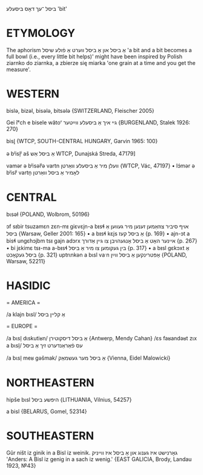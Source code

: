 ביסל
־עך
דאָס 
ביסעלע
'bit'

ETYMOLOGY
===========
The aphorism אַ ביסל און אַ ביסל ווערט אַ פֿולע שיסל 'a bit and a bit becomes a full bowl (i.e., every little bit helps)' might have been inspired by Polish ziarnko do ziarnka, a zbierze się miarka 'one grain at a time and you get the measure'.

WESTERN
========

bislə, bizəl, bisələ, bitsələ {SWITZERLAND, Fleischer 2005}

Gei îᵉch e bisele wâtoʳ גיי איך אַ ביסעלע ווײַטער {BURGENLAND, Stalek 1926: 270}

bisl̥ {WTCP, SOUTH-CENTRAL HUNGARY, Garvin 1965: 100}

ə bʲisl̩ʲ aš אַ ביסל אַש WTCP, Dunajská Streda, 47179]

vamər ə bʲisəlʲə vartn וועלן מיר אַ ביסעלע וואַרטן {WTCP, Vác, 47197}
	•	lɔ́mər ə bʲislʲ vartn̩ לאָמיר אַ ביסל וואַרטן

CENTRAL
========

bɩsəɫ {POLAND, Wolbrom, 50196}

ɔf sᵻbir tsuzamɛn zɛn-mᵻ giɛvɛjn-a bᵻsɬ אויף סיביר צוזאַמען זענען מיר געווען אַ ביסל {Warsaw, Geller 2001: 165}
	•	a bᵻsɬ kɛjs אַ ביסל קעז {p. 169}
	•	ajn-ɔt a bisɬ ungɛhɔjbm tsᵻ gajn adɔrx איינער האָט אַ ביסל אָנגעהויבן צו גיין אַדורך {p. 267}
	•	bi jɛkimɛ tsᵻ-ma a-bᵻsɬ בין געקומען צו מיר אַ ביסל {p. 317}
	•	a bᵻsl gɛkɔxt אַ ביסל געקאָכט {p. 321}
uptrɩnkən a bɩsl vaˑn אָפּטרינקען אַ ביסל ווײַן {POLAND, Warsaw, 52211}

HASIDIC
=======
= AMERICA = 

/a klajn bɩsl/ אַ קליין ביסל

= EUROPE = 

/a bɩsl̩ dɩskutiʁn/ אַ ביסל דיסקוטירן {Antwerp, Mendy Cahan}
/ɛs faʁandəʁt zɩx a bɩsl̩/ עס פֿאַראַנדערט זיך אַ ביסל

/a bɩsl̩ meʁ gəšmak/ אַ ביסל מער געשמאַק {Vienna, Eidel Malowicki}

NORTHEASTERN
==============

hipše bɩsl היפּשע ביסל {LITHUANIA, Vilnius, 54257}

a bisl {BELARUS, Gomel, 52314}

SOUTHEASTERN
==============

Gûr ništ iz ginik in a Bisl iz weinik. גאָרנישט איז גענוג און אַ ביסל איז ווייניק 'Anders: A Bisl iz genig in a sach iz wenig.' {EAST GALICIA, Brody, Landau 1923, №43}